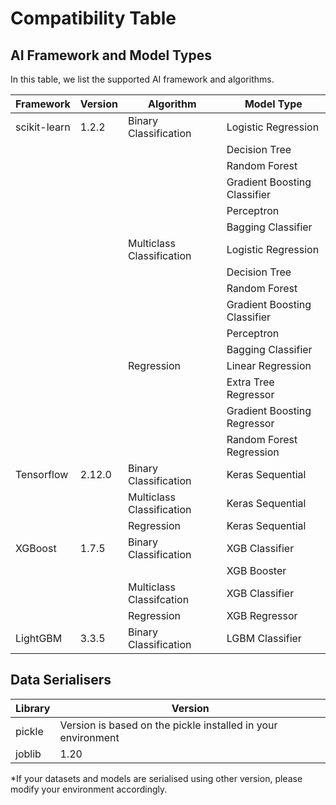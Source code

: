 # Compatibility Table 

## AI Framework and Model Types

In this table, we list the supported AI framework and algorithms. 

| Framework   | Version  | Algorithm    | Model Type |
| ----- |----|----|-----|
|    scikit-learn  | 1.2.2   | Binary Classification | Logistic Regression |
| || | Decision Tree |
| || | Random Forest |
| || | Gradient Boosting Classifier |
| || | Perceptron |
| || | Bagging Classifier |
| || Multiclass Classification | Logistic Regression |
| || | Decision Tree |
| || | Random Forest |
| || | Gradient Boosting Classifier |
| || | Perceptron |
| || | Bagging Classifier |
| || Regression| Linear Regression |
| || | Extra Tree Regressor |
| || | Gradient Boosting Regressor |
| || | Random Forest Regression |
|  Tensorflow     | 2.12.0 | Binary Classification | Keras Sequential |
| || Multiclass Classification | Keras Sequential  |
| || Regression| Keras Sequential  |
|  XGBoost     |1.7.5| Binary Classification | XGB Classifier|
| || | XGB Booster |
| || Multiclass Classifcation | XGB Classifier |
| || Regression | XGB Regressor |
|  LightGBM     |3.3.5| Binary Classification | LGBM Classifier|

## Data Serialisers

| Library   | Version  | 
| ----- |----|
|  pickle  | Version is based on the pickle installed in your environment   | 
|  joblib  | 1.20   | 

*If your datasets and models are serialised using other version, please modify your environment accordingly.